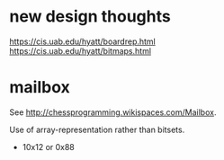 # new design thoughts

https://cis.uab.edu/hyatt/boardrep.html
https://cis.uab.edu/hyatt/bitmaps.html

# mailbox
See http://chessprogramming.wikispaces.com/Mailbox.

Use of array-representation rather than bitsets.
 - 10x12 or 0x88



